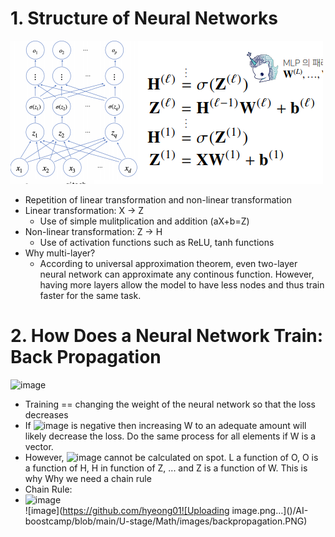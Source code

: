 # 1. Structure of Neural Networks
![image](https://github.com/hyeong01/AI-boostcamp/blob/main/U-stage/Math/images/layers.PNG)
* Repetition of linear transformation and non-linear transformation
* Linear transformation: X -> Z
  * Use of simple mulitplication and addition (aX+b=Z)
* Non-linear transformation: Z -> H
  * Use of activation functions such as ReLU, tanh functions
* Why multi-layer?
  * According to universal approximation theorem, even two-layer neural network can approximate any continous function. However, having more layers allow the model to have less nodes and thus train faster for the same task.
# 2. How Does a Neural Network Train: Back Propagation
![image](https://user-images.githubusercontent.com/38185429/128059638-47d51eac-dafd-4061-a8cf-56eb6a62b829.png)<br/>
* Training == changing the weight of the neural network so that the loss decreases
* If ![image](https://user-images.githubusercontent.com/38185429/128058714-1705d4d2-282c-48a8-acfc-99c4a6aeb3d1.png) is negative then increasing W to an adequate amount will likely decrease the loss. Do the same process for all elements if W is a vector.
* However, ![image](https://user-images.githubusercontent.com/38185429/128058714-1705d4d2-282c-48a8-acfc-99c4a6aeb3d1.png) cannot be calculated on spot. L a function of O, O is a function of H, H in function of Z, ... and Z is a function of W. This is why Why we need a chain rule
* Chain Rule:<br/>
* ![image](https://user-images.githubusercontent.com/38185429/128060222-aa7b43d2-6e79-401e-ace1-00830336fa8f.png) <br/>
![image](https://github.com/hyeong01![Uploading image.png…]()/AI-boostcamp/blob/main/U-stage/Math/images/backpropagation.PNG)

